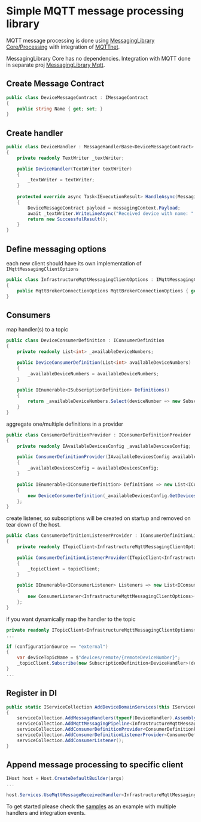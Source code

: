 # Simple MQTT message processing library

MQTT message processing is done using [MessagingLibrary Core/Processing](https://github.com/ohurskyi/MQTT/tree/main/src/MessagingLibrary) with integration of [MQTTnet](https://github.com/chkr1011/MQTTnet).

MessagingLibrary Core has no dependencies. Integration with MQTT done in separate proj [MessagingLibrary Mqtt](https://github.com/ohurskyi/MQTT/tree/main/src/MessagingLibrary.Mqtt).

## Create Message Contract
```csharp
public class DeviceMessageContract : IMessageContract
{
    public string Name { get; set; }
}
```

## Create handler
```csharp
public class DeviceHandler : MessageHandlerBase<DeviceMessageContract>
{
    private readonly TextWriter _textWriter;

    public DeviceHandler(TextWriter textWriter)
    {
        _textWriter = textWriter;
    }
    
    protected override async Task<IExecutionResult> HandleAsync(MessagingContext<DeviceMessageContract> messagingContext)
    {
        DeviceMessageContract payload = messagingContext.Payload;
        await _textWriter.WriteLineAsync("Received device with name: " + payload.Name);
        return new SuccessfulResult();
    }
}
```

## Define messaging options
each new client should have its own implementation of ```IMqttMessagingClientOptions```
```csharp
public class InfrastructureMqttMessagingClientOptions : IMqttMessagingClientOptions
{
    public MqttBrokerConnectionOptions MqttBrokerConnectionOptions { get; set; } = new() { Host = "infrastructure.dev.com", Port = 1883 };
}
```

## Consumers
map handler(s) to a topic
```csharp
public class DeviceConsumerDefinition : IConsumerDefinition
{
    private readonly List<int> _availableDeviceNumbers;

    public DeviceConsumerDefinition(List<int> availableDeviceNumbers)
    {
        _availableDeviceNumbers = availableDeviceNumbers;
    }

    public IEnumerable<ISubscriptionDefinition> Definitions()
    {
        return _availableDeviceNumbers.Select(deviceNumber => new SubscriptionDefinition<DeviceHandler>($"device/{deviceNumber}"));
    }
}
```
aggregate one/multiple definitions in a provider
```csharp
public class ConsumerDefinitionProvider : IConsumerDefinitionProvider
{
    private readonly IAvailableDevicesConfig _availableDevicesConfig;

    public ConsumerDefinitionProvider(IAvailableDevicesConfig availableDevicesConfig)
    {
        _availableDevicesConfig = availableDevicesConfig;
    }

    public IEnumerable<IConsumerDefinition> Definitions => new List<IConsumerDefinition>
    {
        new DeviceConsumerDefinition(_availableDevicesConfig.GetDevices())
    };
}
```
create listener, so subscriptions will be created on startup and removed on tear down of the host.
```csharp
public class ConsumerDefinitionListenerProvider : IConsumerDefinitionListenerProvider
{
    private readonly ITopicClient<InfrastructureMqttMessagingClientOptions> _topicClient;

    public ConsumerDefinitionListenerProvider(ITopicClient<InfrastructureMqttMessagingClientOptions> topicClient)
    {
        _topicClient = topicClient;
    }

    public IEnumerable<IConsumerListener> Listeners => new List<IConsumerListener>
    {
        new ConsumerListener<InfrastructureMqttMessagingClientOptions>(_topicClient, new ConsumerDefinitionProvider())
    };
}
```
if you want dynamically map the handler to the topic
```csharp
private readonly ITopicClient<InfrastructureMqttMessagingClientOptions> _topicClient;
...

if (configurationSource == "external")
{
    var deviceTopicName = $"devices/remote/{remoteDeviceNumber}";
    _topicClient.Subscribe(new SubscriptionDefinition<DeviceHandler>(deviceTopicName));
}
...
```

## Register in DI
```csharp
public static IServiceCollection AddDeviceDomainServices(this IServiceCollection serviceCollection)
{
    serviceCollection.AddMessageHandlers(typeof(DeviceHandler).Assembly);
    serviceCollection.AddMqttMessagingPipeline<InfrastructureMqttMessagingClientOptions>();
    serviceCollection.AddConsumerDefinitionProvider<ConsumerDefinitionProvider>();
    serviceCollection.AddConsumerDefinitionListenerProvider<ConsumerDefinitionListenerProvider>();
    serviceCollection.AddConsumerListener();
}
```
## Append message processing to specific client
```csharp
IHost host = Host.CreateDefaultBuilder(args)
...

host.Services.UseMqttMessageReceivedHandler<InfrastructureMqttMessagingClientOptions>();
```

To get started please check the [samples](https://github.com/ohurskyi/MQTT/tree/main/samples/distributedconfiguration) as an example with multiple handlers and integration events.
